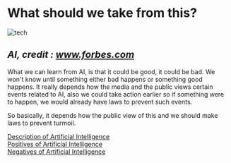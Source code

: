 # What should we take from this?
![tech](https://specials-images.forbesimg.com/imageserve/1138781799/960x0.jpg?fit=scale)   

_AI, credit : www.forbes.com_
---
 What we can learn from AI, is that it could be good, it could be bad. We won't know until
something either bad happens or something good happens. It really depends how the media
and the public views certain events related to AI, also we could take action earlier
so if something were to happen, we would already have laws to prevent such events.

 So basically, it depends how the public view of this and we should make laws to prevent
turmoil.

[Description of Artificial Intelligence](description.md)   
[Positives of Artificial Intelligence](conclusion.md)   
[Negatives of Artificial Intelligence](negative.md)   
